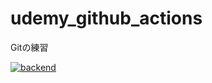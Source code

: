 # udemy_github_actions

Gitの練習

[![backend](https://github.com/siosawa/udemy_github_actions/actions/workflows/backend.yml/badge.svg)](https://github.com/siosawa/udemy_github_actions/actions/workflows/backend.yml)